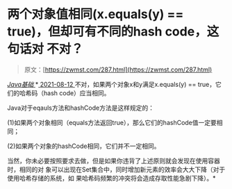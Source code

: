 <!--yml
category: 未分类
date: 0001-01-01 00:00:00
--->

# 两个对象值相同(x.equals(y) == true)，但却可有不同的hash code，这句话对 不对？

> 原文：[https://zwmst.com/287.html](https://zwmst.com/287.html)

   [ *Java基础* ](https://zwmst.com/java%e5%9f%ba%e7%a1%80)*[ <time datetime="2021-08-12T17:11:19+08:00"> 2021-08-12 </time> ](https://zwmst.com/287.html)  不对，如果两个对象x和y满足x.equals(y) == true，它们的哈希码（hash code）应当相同。

Java对于eqauls方法和hashCode方法是这样规定的：

(1)如果两个对象相同（equals方法返回true），那么它们的hashCode值一定要相同；

(2)如果两个对象的hashCode相同，它们并不一定相同。

当然，你未必要按照要求去做，但是如果你违背了上述原则就会发现在使用容器时，相同的对 象可以出现在Set集合中，同时增加新元素的效率会大大下降（对于使用哈希存储的系统，如 果哈希码频繁的冲突将会造成存取性能急剧下降）。*